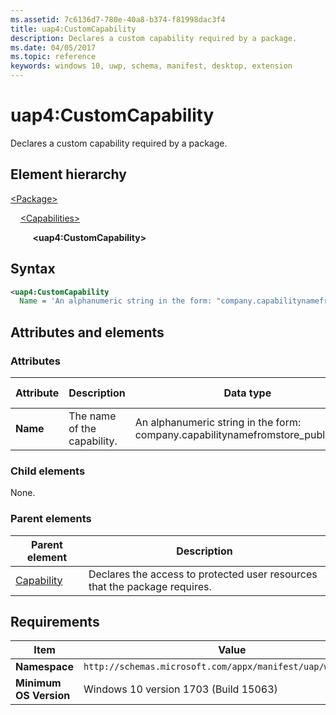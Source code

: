 ```yaml
---
ms.assetid: 7c6136d7-780e-40a8-b374-f81998dac3f4
title: uap4:CustomCapability
description: Declares a custom capability required by a package.
ms.date: 04/05/2017
ms.topic: reference
keywords: windows 10, uwp, schema, manifest, desktop, extension 
---
```


# uap4:CustomCapability

Declares a custom capability required by a package.

## Element hierarchy

[\<Package\>](element-package.md)

&nbsp;&nbsp;&nbsp;&nbsp;[\<Capabilities\>](element-capabilities.md)

&nbsp;&nbsp;&nbsp;&nbsp; &nbsp;&nbsp;&nbsp;&nbsp;**\<uap4:CustomCapability\>**

## Syntax

```xml
<uap4:CustomCapability
  Name = 'An alphanumeric string in the form: "company.capabilitynamefromstore_publisherId".' >
```

## Attributes and elements

### Attributes

| Attribute | Description | Data type | Required | Default value |
|-|-|-|-|-|
| **Name** | The name of the capability. | An alphanumeric string in the form: company.capabilitynamefromstore_publisherId.  | Yes |  |

### Child elements

None.

### Parent elements

| Parent element | Description |
|-|-|
| [Capability](element-capabilities.md) | Declares the access to protected user resources that the package requires. |

## Requirements

| Item | Value |
|--|--|
| **Namespace** | `http://schemas.microsoft.com/appx/manifest/uap/windows10/4` |
| **Minimum OS Version** | Windows 10 version 1703 (Build 15063) |

